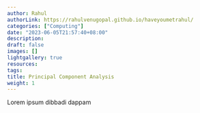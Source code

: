 ```yaml
---
author: Rahul
authorLink: https://rahulvenugopal.github.io/haveyoumetrahul/
categories: ["Computing"]
date: "2023-06-05T21:57:40+08:00"
description: 
draft: false
images: []
lightgallery: true
resources:
tags:
title: Principal Component Analysis
weight: 1
---
```


Lorem ipsum dibbadi dappam